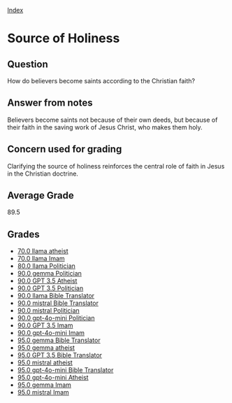 
[Index](../index.md)
# Source of Holiness
## Question
How do believers become saints according to the Christian faith?

## Answer from notes
Believers become saints not because of their own deeds, but because of their faith in the saving work of Jesus Christ, who makes them holy.

## Concern used for grading
Clarifying the source of holiness reinforces the central role of faith in Jesus in the Christian doctrine.

## Average Grade
89.5

## Grades
 * [70.0 llama atheist](../answers/llama_atheist/Source_of_Holiness.md)
 * [70.0 llama Imam](../answers/llama_Imam/Source_of_Holiness.md)
 * [80.0 llama Politician](../answers/llama_Politician/Source_of_Holiness.md)
 * [90.0 gemma Politician](../answers/gemma_Politician/Source_of_Holiness.md)
 * [90.0 GPT 3.5 Atheist](../answers/GPT_3.5_Atheist/Source_of_Holiness.md)
 * [90.0 GPT 3.5 Politician](../answers/GPT_3.5_Politician/Source_of_Holiness.md)
 * [90.0 llama Bible Translator](../answers/llama_Bible_Translator/Source_of_Holiness.md)
 * [90.0 mistral Bible Translator](../answers/mistral_Bible_Translator/Source_of_Holiness.md)
 * [90.0 mistral Politician](../answers/mistral_Politician/Source_of_Holiness.md)
 * [90.0 gpt-4o-mini Politician](../answers/gpt-4o-mini_Politician/Source_of_Holiness.md)
 * [90.0 GPT 3.5 Imam](../answers/GPT_3.5_Imam/Source_of_Holiness.md)
 * [90.0 gpt-4o-mini Imam](../answers/gpt-4o-mini_Imam/Source_of_Holiness.md)
 * [95.0 gemma Bible Translator](../answers/gemma_Bible_Translator/Source_of_Holiness.md)
 * [95.0 gemma atheist](../answers/gemma_atheist/Source_of_Holiness.md)
 * [95.0 GPT 3.5 Bible Translator](../answers/GPT_3.5_Bible_Translator/Source_of_Holiness.md)
 * [95.0 mistral atheist](../answers/mistral_atheist/Source_of_Holiness.md)
 * [95.0 gpt-4o-mini Bible Translator](../answers/gpt-4o-mini_Bible_Translator/Source_of_Holiness.md)
 * [95.0 gpt-4o-mini Atheist](../answers/gpt-4o-mini_Atheist/Source_of_Holiness.md)
 * [95.0 gemma Imam](../answers/gemma_Imam/Source_of_Holiness.md)
 * [95.0 mistral Imam](../answers/mistral_Imam/Source_of_Holiness.md)
